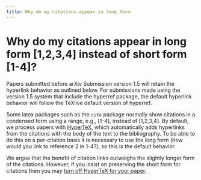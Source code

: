 ```yaml
---
title: Why do my citations appear in long form
---
```


# Why do my citations appear in long form [1,2,3,4] instead of short form [1-4]?

Papers submitted before arXiv Submission version 1.5 will retain the hyperlink behavior as outlined below. For submissions made using the version 1.5 system that include the hyperref package, the default hyperlink behavior will follow the TeXlive default version of hyperref.

Some latex packages such as the `cite` package normally show citations
in a condensed form using a range, e.g., [1-4], instead of
[1,2,3,4]. By default, we process papers with
[HyperTeX](http://arxiv.org/hypertex), which automatically adds
hyperlinks from the citations with the body of the text to the
bibliography. To be able to do this on a per-citation basis it is
necessary to use the long form (how would you link to reference 2 in
1-4?), so this is the default behavior.

We argue that the benefit of citation links outweighs the slightly
longer form of the citations. However, if you insist on preserving the
short form for citations then you may [turn off HyperTeX for your
paper](mistakes.md#nohypertex).
